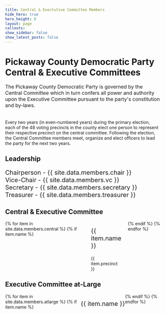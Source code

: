 ```yaml
---
title: Central & Exectutive Committee Members
hide_hero: true
hero_height: 0
layout: page
callouts: 
show_sidebar: false
show_latest_posts: false
---
```

<style>
.grid-container {
  display: grid;
  grid-template-columns: auto auto auto auto;
}
.columns {
  gap: 3rem;
}
</style>
<h1>Pickaway County Democratic Party<br>Central & Executive Committees</h1>
<p style="font-size:16px">The Pickaway County Democratic Party is governed by the Central Committee which in turn confers all power and authority upon the Executive Committee pursuant to the party's constitution and by-laws.<br><br>

Every two years (in even-numbered years) during the primary election, each of the 48 voting precincts in the county elect one person to represent their respective precinct on the central committee.  Following the election, the Central Committee members meet, organize and elect officers to lead the party for the next two years.</p>

<h2>Leadership</h2>
<p style="font-size:20px">Chairperson - {{ site.data.members.chair }}<br>
Vice-Chair - {{ site.data.members.vc }}<br>
Secretary - {{ site.data.members.secretary }}<br>
Treasurer - {{ site.data.members.treasurer }}<br>
</p>

<h2>Central & Executive Committee</h2>
<div class="columns is-multiline">
{% for item in site.data.members.central %}
  {% if item.name %}
    <div class="is-one-quarter">
    <p style="font-size:20px">{{ item.name }}</p>
    {{ item.precinct }}
    </div>
  {% endif %}
{% endfor %}
</div>

<h2>Executive Committee at-Large</h2>
<div class="grid-container">
{% for item in site.data.members.atlarge %}
  {% if item.name %}
    <div class="block">
    <p style="font-size:20px">{{ item.name }}</p>
    </div>
  {% endif %}
{% endfor %}
</div>




